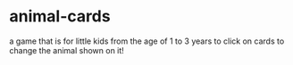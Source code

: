 # animal-cards
a game that is for little kids from the age of 1 to 3 years to click on cards to change the animal shown on it!
